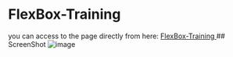 # FlexBox-Training
you can access to the page directly from here:
      <a href="https://abdelmajiid.github.io/FlexBox-Training" target="_blank" rel=""> FlexBox-Training </a>
      ## ScreenShot
![image](https://user-images.githubusercontent.com/65561176/220588318-5885a4a7-7b31-4f17-b882-59e17c35b63b.png)
